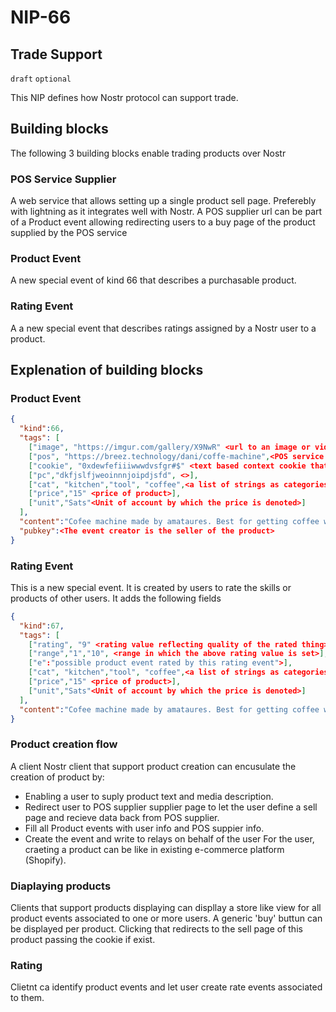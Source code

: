 NIP-66
======

Trade Support
--------------

`draft` `optional` 

This NIP defines how Nostr protocol can support trade.

## Building blocks
The following 3 building blocks enable trading products over Nostr

### POS Service Supplier
A web service that allows setting up a single product sell page. Preferebly with lightning as it integrates well with Nostr. 
A POS supplier url can be part of a Product event allowing redirecting users to a buy page of the product supplied by the POS service

### Product Event
A new special event of kind 66 that describes a purchasable product.

### Rating Event
A a new special event that describes ratings assigned by a Nostr user to a product.

## Explenation of building blocks

### Product Event
```json
{  
  "kind":66,
  "tags": [   
    ["image", "https://imgur.com/gallery/X9NwR" <url to an image or video that describes the product>],
    ["pos", "https://breez.technology/dani/coffe-machine",<POS service supplier url to a single page that sells this product>],
    ["cookie", "0xdewfefiiiwwwdvsfgr#$" <text based context cookie that the POS service can return when product sell page creation completes>],
    ["pc","dkfjslfjweoinnnjoipdjsfd", <>],
    ["cat", "kitchen","tool", "coffee",<a list of strings as categories that the product belongs to>],
    ["price","15" <price of product>],
    ["unit","Sats"<Unit of account by which the price is denoted>]
  ],
  "content":"Cofee machine made by amataures. Best for getting coffee with love" <Product text description>,
  "pubkey":<The event creator is the seller of the product>       
}
```

### Rating Event
This is a new special event. It is created by users to rate the skills or products of other users. It adds the following fields
```json
{  
  "kind":67,
  "tags": [   
    ["rating", "9" <rating value reflecting quality of the rated thing>],
    ["range","1","10", <range in which the above rating value is set>],
    ["e":"possible product event rated by this rating event">],
    ["cat", "kitchen","tool", "coffee",<a list of strings as categories that the product belongs to>],
    ["price","15" <price of product>],
    ["unit","Sats"<Unit of account by which the price is denoted>]
  ],
  "content":"Cofee machine made by amataures. Best for getting coffee with love" <Product text description>
}
```

### Product creation flow 
A client Nostr client that support product creation can encusulate the creation of product by:
- Enabling a user to suply product text and media description.
- Redirect user to POS supplier supplier page to let the user define a sell page and recieve data back from POS supplier.
- Fill all Product events with user info and POS suppier info.
- Create the event and write to relays on behalf of the user 
For the user, craeting a product can be like in existing e-commerce platform (Shopify).

### Diaplaying products
Clients that support products displaying can displlay a store like view for all product events associated to one or more users.
A generic 'buy' buttun can be displayed per product. Clicking that redirects to the sell page of this product passing the cookie if exist.

### Rating
Clietnt ca identify product events and let user create rate events associated to them.
